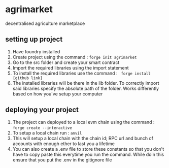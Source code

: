 # agrimarket
decentralised agriculture marketplace

## setting up project
1. Have foundry installed
2. Create project using the command : ```forge init agrimarket```
3. Go to the src folder and create your smart contract
4. Import the required libraries using the import statement
5. To install the required libraries use the command : ``` forge install [github link]```
6. The installed libraries will be there in the lib folder. To correctly import said libraries specify the absolute path of the folder. Works differently based on how you've setup your computer

## deploying your project
1. The project can deployed to a local evm chain using the command : ```forge create --interactive```
2. To setup a local chain run : ```anvil```
3. This will setup a local chain with the chain id; RPC url and bunch of accounts with enough ether to last you a lifetime
4. You can also create a .env file to store these constants so that you don't have to copy paste this everytime you run the command. While doin this ensure that you put the .env in the gitignore file
